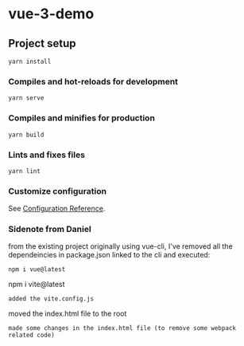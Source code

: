 # vue-3-demo

## Project setup
```
yarn install
```

### Compiles and hot-reloads for development
```
yarn serve
```

### Compiles and minifies for production
```
yarn build
```

### Lints and fixes files
```
yarn lint
```

### Customize configuration
See [Configuration Reference](https://cli.vuejs.org/config/).

### Sidenote from Daniel
from the existing project originally using vue-cli, I've removed all the dependeincies in package.json linked to the cli and  executed:
```
npm i vue@latest
```
npm i vite@latest
```
added the vite.config.js
```
moved the index.html file to the root
```
made some changes in the index.html file (to remove some webpack related code)
```
